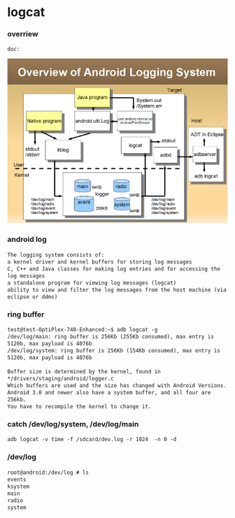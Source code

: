 logcat
==================

### overriew

    doc: 
![github](https://github.com/hongbinbao/android_debug_bridge/blob/master/log.png?raw=true "github")

### android log

    The logging system consists of:
    a kernel driver and kernel buffers for storing log messages
    C, C++ and Java classes for making log entries and for accessing the log messages
    a standalone program for viewing log messages (logcat)
    ability to view and filter the log messages from the host machine (via eclipse or ddms)

### ring buffer

    test@test-OptiPlex-740-Enhanced:~$ adb logcat -g
    /dev/log/main: ring buffer is 256Kb (255Kb consumed), max entry is 5120b, max payload is 4076b
    /dev/log/system: ring buffer is 256Kb (154Kb consumed), max entry is 5120b, max payload is 4076b
    
    Buffer size is determined by the kernel, found in */drivers/staging/android/logger.c
    Which buffers are used and the size has changed with Android Versions. 
    Android 3.0 and newer also have a system buffer, and all four are 256kb.
    You have to recompile the kernel to change it.
    
### catch /dev/log/system, /dev/log/main
    adb logcat -v time -f /sdcard/dev.log -r 1024  -n 0 -d

### /dev/log
    root@android:/dev/log # ls
    events
    ksystem
    main
    radio
    system
